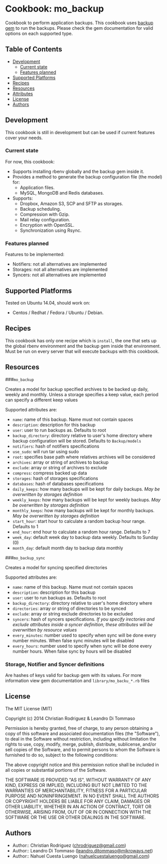 # Cookbook: mo_backup

Cookbook to perform application backups. This cookbook uses
[backup gem](http://meskyanichi.github.io/backup/v4/) to run the backups. Please
check the gem documentation for valid options on each supported type.

## Table of Contents

* [Development](#development)
  * [Current state](#current-state)
  * [Features planned](#features-planned)
* [Supported Platforms](#supported-platforms)
* [Recipes](#recipes)
* [Resources](#resources)
* [Attributes](#attributes)
* [License](#license)
* [Authors](#authors)

## Development

This cookbook is still in development but can be used if current features cover
your needs.

### Current state

For now, this cookbook:

* Supports installing rbenv globally and the backup gem inside it.
* Provides a method to generate the backup configuration file (the model) for:
  * Application files.
  * MySQL, MongoDB and Redis databases.
* Supports:
  * Dropbox, Amazon S3, SCP and SFTP as storages.
  * Backup scheduling.
  * Compression with Gzip.
  * Mail relay configuration.
  * Encryption with OpenSSL.
  * Synchronization using Rsync.

### Features planned

Features to be implemented:

* Notifiers: not all alternatives are implemented
* Storages: not all alternatives are implemented
* Syncers: not all alternatives are implemented

## Supported Platforms

Tested on Ubuntu 14.04, should work on:

* Centos / Redhat / Fedora / Ubuntu / Debian.

## Recipes

This cookbook has only one recipe which is `install`, the one that sets up the
global rbenv environment and the backup gem inside that environment. Must be
run on every server that will execute backups with this cookbook.

## Resources

###`mo_backup`

Creates a model for backup specified archives to be backed up daily, weekly and
monthly. Unless a storage specifies a keep value, each period can specify a different
keep values

Supported attributes are:

* `name`: name of this backup. Name must not contain spaces
* `description`: description for this backup
* `user`: user to run backups as. Defaults to root
* `backup_directory`: directory relative to user's home directory where 
backup configuration will be stored. Defaults to `Backup/models`
* `notifiers`: hash of notifiers specifications
* `use_sudo`: will run tar using sudo
* `root`: specifies base path where relatives archives will be considered
* `archives`: array or string of archives to backup
* `exclude`: array or string of archives to exclude
* `compress`: compress backed up data
* `storages`: hash of storages specifications
* `databases`: hash of databases specifications
* `daily_keeps`: how many backups will be kept for daily backups. *May be
  overwritten by storages definition*
* `weekly_keeps`: how many backups will be kept for weekly backups. *May be
  overwritten by storages definition*
* `monthly_keeps`: how many backups will be kept for monthly backups. *May be
  overwritten by storages definition*
* `start_hour`: start hour to calculate a random backup hour range. Defaults to
  1
* `end_hour`: end hour to calculate a random hour range. Defaults to 7
* `week_day`: default week day to backup data weekly. Defaults to Sunday (0)
* `month_day`: default month day to backup data monthly

###`mo_backup_sync`

Creates a model for syncing specified directories 

Supported attributes are:

* `name`: name of this backup. Name must not contain spaces
* `description`: description for this backup
* `user`: user to run backups as. Defaults to root
* `backup_directory`: directory relative to user's home directory where 
* `directories`: array or string of directories to be synced
* `exclude`: array or string exclude directories to be excluded
* `syncers`: hash of syncers specifications. *If you specify irectories and
  exclude attributes inside a syncer definition, these attributes will be
overwritten by resource values*
* `every_minutes`: number used to specify when sync will be done every number
  minutes. When false sync minutes will be disabled
* `every_hours`: number used to specify when sync will be done every number
  hours. When false sync by hours will be disabled

### Storage, Notifier and Syncer definitions

Are hashes of keys valid for backup gem with its values. For more information
view gem documentation and `library/mo_backu_*.rb` files


## License

The MIT License (MIT)

Copyright (c) 2014 Christian Rodriguez & Leandro Di Tommaso

Permission is hereby granted, free of charge, to any person obtaining a copy
of this software and associated documentation files (the "Software"), to deal
in the Software without restriction, including without limitation the rights
to use, copy, modify, merge, publish, distribute, sublicense, and/or sell
copies of the Software, and to permit persons to whom the Software is
furnished to do so, subject to the following conditions:

The above copyright notice and this permission notice shall be included in
all copies or substantial portions of the Software.

THE SOFTWARE IS PROVIDED "AS IS", WITHOUT WARRANTY OF ANY KIND, EXPRESS OR
IMPLIED, INCLUDING BUT NOT LIMITED TO THE WARRANTIES OF MERCHANTABILITY,
FITNESS FOR A PARTICULAR PURPOSE AND NONINFRINGEMENT. IN NO EVENT SHALL THE
AUTHORS OR COPYRIGHT HOLDERS BE LIABLE FOR ANY CLAIM, DAMAGES OR OTHER
LIABILITY, WHETHER IN AN ACTION OF CONTRACT, TORT OR OTHERWISE, ARISING FROM,
OUT OF OR IN CONNECTION WITH THE SOFTWARE OR THE USE OR OTHER DEALINGS IN
THE SOFTWARE.

## Authors

* Author:: Christian Rodriguez (chrodriguez@gmail.com)
* Author:: Leandro Di Tommaso (leandro.ditommaso@mikroways.net)
* Author:: Nahuel Cuesta Luengo (nahuelcuestaluengo@gmail.com)
